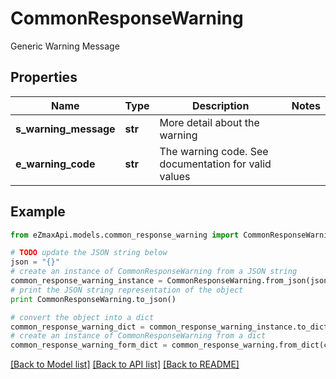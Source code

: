 # CommonResponseWarning

Generic Warning Message

## Properties

Name | Type | Description | Notes
------------ | ------------- | ------------- | -------------
**s_warning_message** | **str** | More detail about the warning | 
**e_warning_code** | **str** | The warning code. See documentation for valid values | 

## Example

```python
from eZmaxApi.models.common_response_warning import CommonResponseWarning

# TODO update the JSON string below
json = "{}"
# create an instance of CommonResponseWarning from a JSON string
common_response_warning_instance = CommonResponseWarning.from_json(json)
# print the JSON string representation of the object
print CommonResponseWarning.to_json()

# convert the object into a dict
common_response_warning_dict = common_response_warning_instance.to_dict()
# create an instance of CommonResponseWarning from a dict
common_response_warning_form_dict = common_response_warning.from_dict(common_response_warning_dict)
```
[[Back to Model list]](../README.md#documentation-for-models) [[Back to API list]](../README.md#documentation-for-api-endpoints) [[Back to README]](../README.md)


